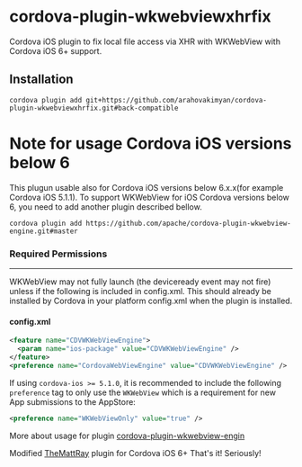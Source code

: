 # cordova-plugin-wkwebviewxhrfix
Cordova iOS plugin to fix local file access via XHR with WKWebView with Cordova iOS 6+ support. 

## Installation

```
cordova plugin add git+https://github.com/arahovakimyan/cordova-plugin-wkwebviewxhrfix.git#back-compatible
```

# Note for usage Cordova iOS versions below 6
This plugun usable also for Cordova iOS versions below 6.x.x(for example Cordova iOS 5.1.1).
To support WKWebView for iOS Cordova versions below 6, you need to add another plugin described bellow.
```
cordova plugin add https://github.com/apache/cordova-plugin-wkwebview-engine.git#master
```
### Required Permissions 
-----------
WKWebView may not fully launch (the deviceready event may not fire) unless if the following is included in config.xml. This should already be installed by Cordova in your platform config.xml when the plugin is installed.

#### config.xml

```xml
<feature name="CDVWKWebViewEngine">
  <param name="ios-package" value="CDVWKWebViewEngine" />
</feature>
<preference name="CordovaWebViewEngine" value="CDVWKWebViewEngine" />
```
If using `cordova-ios >= 5.1.0`, it is recommended to include the following `preference` tag to only use the `WKWebView` which is a requirement for new App submissions to the AppStore:

```xml
<preference name="WKWebViewOnly" value="true" />
```

More about usage for plugin [cordova-plugin-wkwebview-engin](https://github.com/apache/cordova-plugin-wkwebview-engine/blob/master/README.md)

Modified [TheMattRay](https://github.com/TheMattRay) plugin for Cordova iOS 6+
That's it! Seriously!
